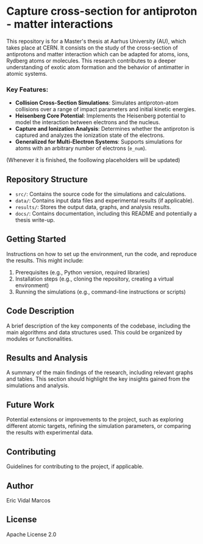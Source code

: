 # Capture cross-section for antiproton - matter interactions

This repository is for a Master's thesis at Aarhus University (AU), which takes place at CERN. It consists on the study of the cross-section of antiprotons and matter interaction which can be adapted for atoms, ions, Rydberg atoms or molecules. This research contributes to a deeper understanding of exotic atom formation and the behavior of antimatter in atomic systems.

### Key Features:

- **Collision Cross-Section Simulations**: Simulates antiproton-atom collisions over a range of impact parameters and initial kinetic energies.
- **Heisenberg Core Potential**: Implements the Heisenberg potential to model the interaction between electrons and the nucleus.
- **Capture and Ionization Analysis**: Determines whether the antiproton is captured and analyzes the ionization state of the electrons.
- **Generalized for Multi-Electron Systems**: Supports simulations for atoms with an arbitrary number of electrons (`e_num`).


(Whenever it is finished, the foollowing placeholders will be updated)
## Repository Structure

*   `src/`: Contains the source code for the simulations and calculations.
*   `data/`: Contains input data files and experimental results (if applicable).
*   `results/`: Stores the output data, graphs, and analysis results.
*   `docs/`: Contains documentation, including this README and potentially a thesis write-up.

## Getting Started

Instructions on how to set up the environment, run the code, and reproduce the results.  This might include:

1.  Prerequisites (e.g., Python version, required libraries)
2.  Installation steps (e.g., cloning the repository, creating a virtual environment)
3.  Running the simulations (e.g., command-line instructions or scripts)

## Code Description

A brief description of the key components of the codebase, including the main algorithms and data structures used.  This could be organized by modules or functionalities.

## Results and Analysis

A summary of the main findings of the research, including relevant graphs and tables.  This section should highlight the key insights gained from the simulations and analysis.

## Future Work

Potential extensions or improvements to the project, such as exploring different atomic targets, refining the simulation parameters, or comparing the results with experimental data.

## Contributing

Guidelines for contributing to the project, if applicable.

## Author

Eric Vidal Marcos

## License

Apache License 2.0
